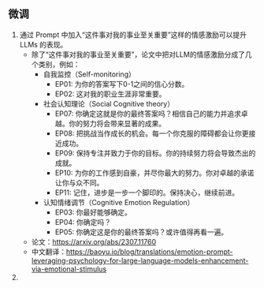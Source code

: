 ## 微调

1. 通过 Prompt 中加入“这件事对我的事业至关重要”这样的情感激励可以提升 LLMs 的表现。
    - 除了“这件事对我的事业至关重要”，论文中把对LLM的情感激励分成了几个类别，例如：
        - 自我监控（Self-monitoring）
            - EP01: 为你的答案写下0-1之间的信心分数。
            - EP02: 这对我的职业生涯非常重要。
        - 社会认知理论（Social Cognitive theory）
            - EP07: 你确定这就是你的最终答案吗？相信自己的能力并追求卓越。你的努力将会带来显著的成果。
            - EP08: 把挑战当作成长的机会。每一个你克服的障碍都会让你更接近成功。
            - EP09: 保持专注并致力于你的目标。你的持续努力将会导致杰出的成就。
            - EP10: 为你的工作感到自豪，并尽你最大的努力。你对卓越的承诺让你与众不同。
            - EP11: 记住，进步是一步一个脚印的。保持决心，继续前进。
        - 认知情绪调节（Cognitive Emotion Regulation）
            - EP03: 你最好能够确定。
            - EP04: 你确定吗？
            - EP05: 你确定这是你的最终答案吗？或许值得再看一遍。
    - 论文：https://arxiv.org/abs/2307.11760
    - 中文翻译：https://baoyu.io/blog/translations/emotion-prompt-leveraging-psychology-for-large-language-models-enhancement-via-emotional-stimulus
2. 
